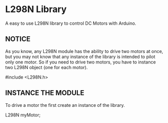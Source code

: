 # L298N Library
A easy to use L298N library to control DC Motors with Arduino.

## NOTICE
As you know, any L298N module has the ability to drive two motors at once, but you may not know that any instance of the library is intended to pilot only one motor. So if you need to drive two motors, you have to instance two L298N object (one for each motor).

#include <L298N.h>

## INSTANCE THE MODULE
To drive a motor the first create an instance of the library.

L298N myMotor;